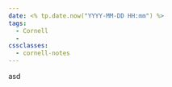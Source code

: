```yaml
---
date: <% tp.date.now("YYYY-MM-DD HH:mm") %>
tags:
  - Cornell
  - 
cssclasses:
  - cornell-notes
---
```

asd